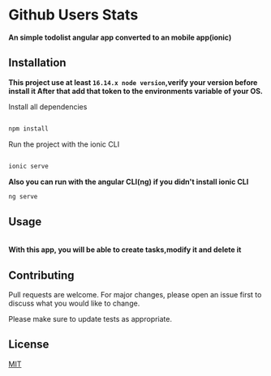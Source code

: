 # Github Users Stats

<b>An simple todolist angular app converted to an mobile app(ionic)</b>

## Installation

<b>This project use at least ```16.14.x node version```,verify your version before install it
After that add that token to the environments variable of your OS.</b>

Install all dependencies
```bash

npm install

```
Run the project with the ionic CLI
```bash

ionic serve

```
<b>Also you can run with the angular CLI(ng) if you didn't install ionic CLI</b>

```bash
ng serve
```

## Usage

<br><b>With this app, you will be able to create tasks,modify it and delete it</b>



## Contributing

Pull requests are welcome. For major changes, please open an issue first
to discuss what you would like to change.

Please make sure to update tests as appropriate.

## License

[MIT](LICENSE.md)
